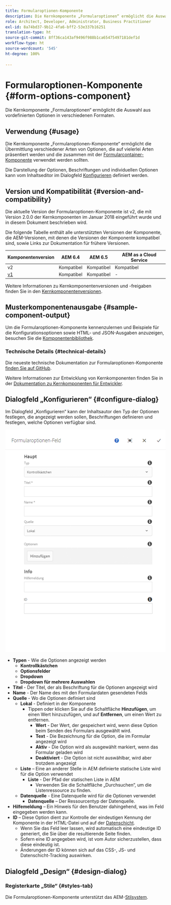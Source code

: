 ```yaml
---
title: Formularoptionen-Komponente
description: Die Kernkomponente „Formularoptionen“ ermöglicht die Auswahl aus vordefinierten Optionen in verschiedenen Formaten.
role: Architect, Developer, Administrator, Business Practitioner
exl-id: 8a74bd37-9b12-4fa6-bff2-53e337b16251
translation-type: ht
source-git-commit: 8ff36ca143af9496f988b1ca65475497181def1d
workflow-type: ht
source-wordcount: '545'
ht-degree: 100%

---
```


# Formularoptionen-Komponente {#form-options-component}

Die Kernkomponente „Formularoptionen“ ermöglicht die Auswahl aus vordefinierten Optionen in verschiedenen Formaten.

## Verwendung {#usage}

Die Kernkomponente „Formularoptionen-Komponente“ ermöglicht die Übermittlung verschiedener Arten von Optionen, die auf vielerlei Arten präsentiert werden und die zusammen mit der [Formularcontainer-Komponente](form-container.md) verwendet werden sollten.

Die Darstellung der Optionen, Beschriftungen und individuellen Optionen kann vom Inhaltseditor im Dialogfeld [Konfigurieren](#configure-dialog) definiert werden.

## Version und Kompatibilität {#version-and-compatibility}

Die aktuelle Version der Formularoptionen-Komponente ist v2, die mit Version 2.0.0 der Kernkomponenten im Januar 2018 eingeführt wurde und in diesem Dokument beschrieben wird.

Die folgende Tabelle enthält alle unterstützten Versionen der Komponente, die AEM-Versionen, mit denen die Versionen der Komponente kompatibel sind, sowie Links zur Dokumentation für frühere Versionen.

| Komponentenversion | AEM 6.4 | AEM 6.5 | AEM as a Cloud Service |
|--- |--- |--- |---|
| v2 | Kompatibel | Kompatibel | Kompatibel |
| [v1](/help/components/v1/form-options-v1.md) | Kompatibel | Kompatibel | - |

Weitere Informationen zu Kernkomponentenversionen und -freigaben finden Sie in den [Kernkomponentenversionen](/help/versions.md).

## Musterkomponentenausgabe {#sample-component-output}

Um die Formularoptionen-Komponente kennenzulernen und Beispiele für die Konfigurationsoptionen sowie HTML- und JSON-Ausgaben anzuzeigen, besuchen Sie die [Komponentenbibliothek](https://adobe.com/go/aem_cmp_library_form_options_de).

### Technische Details {#technical-details}

Die neueste technische Dokumentation zur Formularoptionen-Komponente [finden Sie auf GitHub](https://adobe.com/go/aem_cmp_tech_form_options_v2_de).

Weitere Informationen zur Entwicklung von Kernkomponenten finden Sie in der [Dokumentation zu Kernkomponenten für Entwickler](/help/developing/overview.md).

## Dialogfeld „Konfigurieren“ {#configure-dialog}

Im Dialogfeld „Konfigurieren“ kann der Inhaltsautor den Typ der Optionen festlegen, die angezeigt werden sollen, Beschriftungen definieren und festlegen, welche Optionen verfügbar sind.

![Dialogfeld „Bearbeiten“ der Formularoptionen-Komponente](/help/assets/form-options-edit.png)

* **Typen** - Wie die Optionen angezeigt werden
   * **Kontrollkästchen**
   * **Optionsfelder**
   * **Dropdown**
   * **Dropdown für mehrere Auswahlen**
* **Titel** - Der Titel, der als Beschriftung für die Optionen angezeigt wird
* **Name** - Der Name des mit den Formulardaten gesendeten Felds
* **Quelle** - Wo die Optionen definiert sind
   * **Lokal** - Definiert in der Komponente
      * Tippen oder klicken Sie auf die Schaltfläche **Hinzufügen**, um einen Wert hinzuzufügen, und auf **Entfernen**, um einen Wert zu entfernen.
         * **Wert** - Der Wert, der gespeichert wird, wenn diese Option beim Senden des Formulars ausgewählt wird.
         * **Text** - Die Bezeichnung für die Option, die im Formular angezeigt wird
         * **Aktiv** - Die Option wird als ausgewählt markiert, wenn das Formular geladen wird
         * **Deaktiviert** - Die Option ist nicht auswählbar, wird aber trotzdem angezeigt
   * **Liste** – Eine an anderer Stelle in AEM definierte statische Liste wird für die Option verwendet
      * **Liste** - Der Pfad der statischen Liste in AEM
         * Verwenden Sie die Schaltfläche „Durchsuchen“, um die Listenressource zu finden.
   * **Datenquelle** - Eine Datenquelle wird für die Optionen verwendet
      * **Datenquelle** – Der Ressourcentyp der Datenquelle.
* **Hilfemeldung** – Ein Hinweis für den Benutzer dahingehend, was im Feld eingegeben werden kann.
* **ID** – Diese Option dient zur Kontrolle der eindeutigen Kennung der Komponente in der HTML-Datei und auf der [Datenschicht](/help/developing/data-layer/overview.md).
   * Wenn Sie das Feld leer lassen, wird automatisch eine eindeutige ID generiert, die Sie über die resultierende Seite finden.
   * Sofern eine ID angegeben wird, ist vom Autor sicherzustellen, dass diese eindeutig ist.
   * Änderungen der ID können sich auf das CSS-, JS- und Datenschicht-Tracking auswirken.

## Dialogfeld „Design“ {#design-dialog}

### Registerkarte „Stile“ {#styles-tab}

Die Formularoptionen-Komponente unterstützt das AEM-[Stilsystem](/help/get-started/authoring.md#component-styling).
